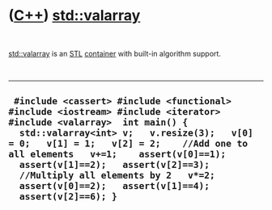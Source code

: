 
 

 

 

 

 

([C++](Cpp.md)) [std::valarray](CppValarray.md)
=================================================

 

[std::valarray](CppValarray.md) is an [STL](CppStl.md)
[container](CppContainer.md) with built-in algorithm support.

 

  -----------------------------------------------------------------------------------------------------------------------------------------------------------------------------------------------------------------------------------------------------------------------------------------------------------------------------------------------------------------------------------------------------
  ` #include <cassert> #include <functional> #include <iostream> #include <iterator> #include <valarray>  int main() {   std::valarray<int> v;   v.resize(3);   v[0] = 0;   v[1] = 1;   v[2] = 2;    //Add one to all elements   v+=1;    assert(v[0]==1);   assert(v[1]==2);   assert(v[2]==3);    //Multiply all elements by 2   v*=2;    assert(v[0]==2);   assert(v[1]==4);   assert(v[2]==6); }`
  -----------------------------------------------------------------------------------------------------------------------------------------------------------------------------------------------------------------------------------------------------------------------------------------------------------------------------------------------------------------------------------------------------

 

 

 

 

 

 

